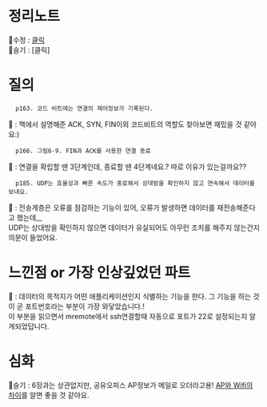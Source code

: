 # 정리노트
🐰수정 : [클릭](https://github.com/YunSuJeong/BOOK/blob/main/network/%EB%AA%A8%EB%91%90%EC%9D%98%20%EB%84%A4%ED%8A%B8%EC%9B%8C%ED%81%AC(Network%20for%20everyone)/chap6.%20%EC%A0%84%EC%86%A1%20%EA%B3%84%EC%B8%B5.md)  
🍅슬기 : [클릭]
  
# 질의
```
  p163. 코드 비트에는 연결의 제어정보가 기록된다.
```
🐰 : 책에서 설명해준 ACK, SYN, FIN이외 코드비트의 역할도 찾아보면 재밌을 것 같아요:)  

```
  p166. 그림6-9. FIN과 ACK를 사용한 연결 종료
```
🐰 : 연결을 확립할 땐 3단계인데, 종료할 땐 4단계네요.? 따로 이유가 있는걸까요??  

```
  p185. UDP는 효율성과 빠른 속도가 중료해서 상대방을 확인하지 않고 연속해서 데이터를 보내요.
```
🐰 : 전송계층은 오류를 점검하는 기능이 있어, 오류가 발생하면 데이터를 재전송해준다고 했는데,,,  
      UDP는 상대방을 확인하지 않으면 데이터가 유실되어도 아무런 조치를 해주지 않는건지 의문이 들었어요.

# 느낀점 or 가장 인상깊었던 파트
🐰 : 데이터의 목적지가 어떤 애플리케이션인지 식별하는 기능을 한다. 그 기능을 하는 것이 곧 포트번호라는 부분이 가장 와닿았습니다.!  
      이 부분을 읽으면서 mremote에서 ssh연결할때 자동으로 포트가 22로 설정되는지 알게되었답니다.

# 심화

🍅슬기 : 6장과는 상관없지만, 공유오피스 AP정보가 메일로 오더라고용! [AP와 Wifi의 차이](https://m.blog.naver.com/PostView.naver?isHttpsRedirect=true&blogId=futuremain&logNo=221618229181)를 알면 좋을 것 같아요.

